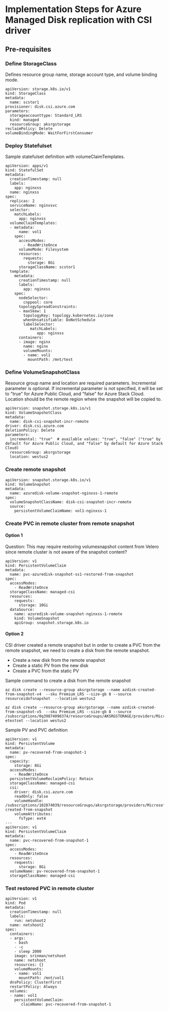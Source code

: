 # Implementation Steps for Azure Managed Disk replication with CSI driver


## Pre-requisites

### Define StorageClass

Defines resource group name, storage account type, and volume binding mode.
```
apiVersion: storage.k8s.io/v1
kind: StorageClass
metadata:
  name: scstor1
provisioner: disk.csi.azure.com
parameters:
  storageaccounttype: Standard_LRS
  kind: managed
  resourceGroup: aksrgstorage
reclaimPolicy: Delete
volumeBindingMode: WaitForFirstConsumer
```


### Deploy Statefulset

Sample statefulset definition with volumeClaimTemplates. 
```
apiVersion: apps/v1
kind: StatefulSet
metadata:
  creationTimestamp: null
  labels:
    app: nginxss
  name: nginxss
spec:
  replicas: 2
  serviceName: nginxsvc
  selector:
    matchLabels:
      app: nginxss
  volumeClaimTemplates: 
  - metadata: 
      name: vol1
    spec:
      accessModes:
        - ReadWriteOnce
      volumeMode: Filesystem
      resources:
        requests:
          storage: 8Gi
      storageClassName: scstor1
  template:
    metadata:
      creationTimestamp: null
      labels:
        app: nginxss
    spec:
      nodeSelector:
        cnppool: core
      topologySpreadConstraints:
      - maxSkew: 1
        topologyKey: topology.kubernetes.io/zone
        whenUnsatisfiable: DoNotSchedule
        labelSelector:
           matchLabels:
              app: nginxss
      containers:
      - image: nginx
        name: nginx
        volumeMounts: 
        - name: vol1
          mountPath: /mnt/test
```

### Define VolumeSnapshotClass

Resource group name and location are required parameters. Incremental parameter is optional. If incremental parameter is not specified, it will be set to "true" for Azure Public Cloud, and "false" for Azure Stack Cloud.  
Location should be the remote region where the snapshot will be copied to.

```
apiVersion: snapshot.storage.k8s.io/v1
kind: VolumeSnapshotClass
metadata:
  name: disk-csi-snapshot-incr-remote
driver: disk.csi.azure.com
deletionPolicy: Delete
parameters:
  incremental: "true"  # available values: "true", "false" ("true" by default for Azure Public Cloud, and "false" by default for Azure Stack Cloud)
  resourceGroup: aksrgstorage
  location: westus2
```

### Create remote snapshot


```
apiVersion: snapshot.storage.k8s.io/v1
kind: VolumeSnapshot
metadata:
  name: azuredisk-volume-snapshot-nginxss-1-remote
spec:
  volumeSnapshotClassName: disk-csi-snapshot-incr-remote
  source: 
    persistentVolumeClaimName: vol1-nginxss-1
```


### Create PVC in remote cluster from remote snapshot


#### Option 1

Question: This may require restoring volumesnapshot content from Velero since remote cluster is not aware of the snapshot content?

```
apiVersion: v1
kind: PersistentVolumeClaim
metadata:
  name: pvc-azuredisk-snapshot-ss1-restored-from-snapshot
spec:
  accessModes:
    - ReadWriteOnce
  storageClassName: managed-csi
  resources:
    requests:
      storage: 10Gi
  dataSource:
    name: azuredisk-volume-snapshot-nginxss-1-remote
    kind: VolumeSnapshot
    apiGroup: snapshot.storage.k8s.io
```


#### Option 2

CSI driver created a remote snapshot but in order to create a PVC from the remote snapshot, we need to create a disk from the remote snapshot.

- Create a new disk from the remote snapshot
- Create a static PV from the new disk
- Create a PVC from the static PV

Sample command to create a disk from the remote snapshot
```
az disk create --resource-group aksrgstorage --name azdisk-created-from-snapshot-v4  --sku Premium_LRS --size-gb 8 --source resourceidofsnapshot  --location westus2

az disk create --resource-group aksrgstorage --name azdisk-created-from-snapshot-v5  --sku Premium_LRS --size-gb 8 --source  /subscriptions/0q39874098374/resourceGroups/AKSRGSTORAGE/providers/Microsoft.Compute/snapshots/snapshot-etestset --location westus2

```

Sample PV and PVC definition
```
apiVersion: v1
kind: PersistentVolume
metadata:
  name: pv-recovered-from-snapshot-1
spec:
  capacity:
    storage: 8Gi
  accessModes:
    - ReadWriteOnce
  persistentVolumeReclaimPolicy: Retain
  storageClassName: managed-csi
  csi:
    driver: disk.csi.azure.com
    readOnly: false
    volumeHandle: /subscriptions/102874039/resourceGroups/aksrgstorage/providers/Microsoft.Compute/disks/azdisk-created-from-snapshot
    volumeAttributes:
      fsType: ext4
---
apiVersion: v1
kind: PersistentVolumeClaim
metadata:
  name: pvc-recovered-from-snapshot-1
spec:
  accessModes:
    - ReadWriteOnce
  resources:
    requests:
      storage: 8Gi
  volumeName: pv-recovered-from-snapshot-1
  storageClassName: managed-csi
  ```

### Test restored PVC in remote cluster

```
apiVersion: v1
kind: Pod
metadata:
  creationTimestamp: null
  labels:
    run: netshoot2
  name: netshoot2
spec:
  containers:
  - args:
    - bash
    - -c
    - sleep 2000
    image: srinman/netshoot
    name: netshoot
    resources: {}
    volumeMounts: 
    - name: vol1
      mountPath: /mnt/vol1
  dnsPolicy: ClusterFirst
  restartPolicy: Always
  volumes:
  - name: vol1
    persistentVolumeClaim:
       claimName: pvc-recovered-from-snapshot-1

```
